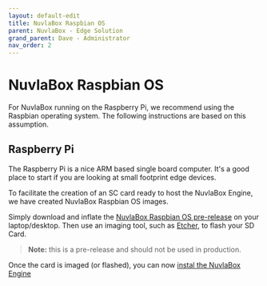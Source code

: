 ```yaml
---
layout: default-edit
title: NuvlaBox Raspbian OS
parent: NuvlaBox - Edge Solution
grand_parent: Dave - Administrator
nav_order: 2
---
```


NuvlaBox Raspbian OS
========

For NuvlaBox running on the Raspberry Pi, we recommend using the Raspbian operating system. The following instructions are based on this assumption.

## Raspberry Pi

The Raspberry Pi is a nice ARM based single board computer. It's a good place to start if you are looking at small footprint edge devices.

To facilitate the creation of an SC card ready to host the NuvlaBox Engine, we have created NuvlaBox Raspbian OS images.

Simply download and inflate the [NuvlaBox Raspbian OS pre-release](https://github.com/nuvlabox/nuvlabox/releases/tag/v0.1.0) on your laptop/desktop.  Then use an imaging tool, such as [Etcher](https://www.balena.io/etcher/), to flash your SD Card.  

> **Note:** this is a pre-release and should not be used in production.

Once the card is imaged (or flashed), you can now [instal the NuvlaBox Engine](/docs/dave/nuvlabox/nuvlabox-engine)

<!--
### Raspbian Installation

[Install Raspbian](https://www.raspberrypi.org/downloads/raspbian/) on your SD card. The following documentation assumes you are using the **Raspbian Buster Lite** distribution is sufficient. Raspbian is the default operating system for Raspberry Pi and is based on Debian.

> **Note:** *Etcher* is a nice tool that facilitates Raspbian installation on an SD card. 

> **Note:** Don't eject your SD card just yet.

### Install and Configure Dependencies for NuvlaBox

Before we can deploy the NuvlaBox Engine, we need to install Docker and configure the Raspbian environment.

**Enable SSH**

To complete the installation of the NuvlaBox Engine software, you will need to enable ssh in the RPi.  There are a [few ways of doing this](https://www.raspberrypi.org/documentation/remote-access/ssh/). Since we are baking a new SD card, the easiest way is to create an empty file at the root of the SD card called *ssh*:

```
touch ssh
```

With this file present, when the RPi boots, it will enable ssh.  However, it will have the default username (*pi*) and password (*raspbian*), so you will want to change this before you put this device on the network, or setup a public ssh key and disable password authentication.

**Install OpenVPN**

The security infrastructure of Nuvla and the NuvlaBox leverages [OpenVPN](https://openvpn.net). To install the client, run the follong command:

```
sudo apt install -y openvpn
```

**Install Docker**

The NuvlaBox Engine is a set of micro-services packaged as Docker containers.  We will need to install Docker and Docker Compose. To [install Docker on the RPi](https://docs.docker.com/install/linux/docker-ce/debian/#install-using-the-convenience-script), run the following commands:

Put the newly backed SD card into your RPi and connect it to the network (providing DHCP) or directly to your laptop (make sure you don't have a firewall blocking the RPi). You can then power up the RPi.

SSH into it and run the following commands:

```
sudo apt update -y
curl -sL get.docker.com | sed 's/9)/10)/' | sh
sudo apt install -y python-pip
sudo apt install libffi-dev
sudo pip install docker-compose
sudo usermod -aG docker $USER
```

Then, **don't forget the logout and log back in**.  This will update your group configuration.

**Install Git**

Git is used to retrieve the Docker Compose file describing the NuvlaBox Engine micro-services.

```
sudo apt install -y git
```

**Configure OpenVPN Client**

In order to establish a secured connection into the NuvlaBox, Nuvla uses OpenVPN. In order for this communication to work, the NuvlaBox must initiate the connection. This in turn requires a configuration, specific to each NuvlaBox.

While this step will soon be fully automated, currently you will require to get an OpenVPN configuration. For Nuvla.io, please contact the [support service](mailto:support@sixsq.com) to receive the configuration file. Then save the file as:

```
mkdir -p /etc/openvpn/client
sudo nano /etc/openvpn/client/nuvlabox.conf
```

And paste the configuration file.

Finally enable the OpenVPN client service:

```
sudo systemctl enable openvpn-client@nuvlabox
sudo systemctl start openvpn-client@nuvlabox
``` 


<!--
>> add to docker group

docker swarm init --advertise-addr 192.168.3.3

export HOST='raspberrypi-demo-local'
export HOSTNAME="${HOST}"
export HOST_ADDRESSES='192.168.3.3'

export NUVLA_ENDPOINT=192.168.3.1
export NUVLABOX_UUID=_____CHANGE_ME______

sudo apt install git
git clone https://github.com/nuvlabox/deployment.git
cd deployment

docker stack deploy -c docker-compose.onpremise.yml nuvlabox










>>>>>>

docker swarm init --advertise-addr 192.168.3.3

export HOST='raspberrypi-demo-local'
export HOSTNAME="${HOST}"
export HOST_ADDRESSES='192.168.3.3'

export NUVLA_ENDPOINT=192.168.3.1
export NUVLABOX_UUID=7b717a6a-e26d-4e64-86e2-40adef93cce8
docker stack deploy -c docker-compose.onpremise.yml nuvlabox



docker swarm init --advertise-addr 10.0.128.98

export HOST='raspberrypi-demo-remote'
export HOSTNAME="${HOST}"
export HOST_ADDRESSES='10.0.128.98'

export NUVLA_ENDPOINT=nuvla.io
export NUVLABOX_UUID=fc1190b8-1db1-4bd0-99dd-d0c51ca96bb9

docker stack deploy -c docker-compose.onpremise.yml nuvlabox




docker swarm init --advertise-addr 10.0.128.99

export HOST='nuvlabox-alfred-werner-demo-remote'
export HOSTNAME="${HOST}"
export HOST_ADDRESSES='10.0.128.99'

export NUVLA_ENDPOINT=nuvla.io
export NUVLABOX_UUID=f8a62930-f287-4946-9e22-e4297a7b81cf

docker stack deploy -c docker-compose.onpremise.yml nuvlabox



>>>>


Set static ip:

in /etc/dhcpcd.conf

# LAN (RJ45)
profile static_eth0
static ip_address=192.168.3.3/24
#static routers=192.168.3.1
#static domain_name_servers=192.168.3.1 8.8.8.8 8.8.4.4

interface eth0
fallback static_eth0


# WLAN (WiFi)
profile static_wlan0
static ip_address=192.168.2.3/24
static routers=192.168.2.1
static domain_name_servers=192.168.2.1 8.8.8.8 8.8.4.4

interface wlan0
fallback static_wlan0

-->
